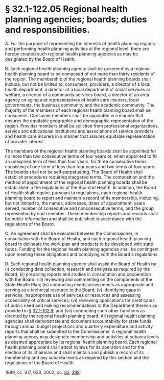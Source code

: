 # § 32.1-122.05 Regional health planning agencies; boards; duties and responsibilities.

<p>A. For the purpose of representing the interests of health planning regions and performing health planning activities at the regional level, there are hereby created such regional health planning agencies as may be designated by the Board of Health.</p><p>B. Each regional health planning agency shall be governed by a regional health planning board to be composed of not more than thirty residents of the region. The membership of the regional health planning boards shall include, but not be limited to, consumers, providers, a director of a local health department, a director of a local department of social services or welfare, a director of a community services board, a director of an area agency on aging and representatives of health care insurers, local governments, the business community and the academic community. The majority of the members of each regional health planning board shall be consumers. Consumer members shall be appointed in a manner that ensures the equitable geographic and demographic representation of the region. Provider members shall be solicited from professional organizations, service and educational institutions and associations of service providers and health care insurers in a manner that assures equitable representation of provider interest.</p><p>The members of the regional health planning boards shall be appointed for no more than two consecutive terms of four years or, when appointed to fill an unexpired term of less than four years, for three consecutive terms consisting of one term of less than four years and two terms of four years. The boards shall not be self-perpetuating. The Board of Health shall establish procedures requiring staggered terms. The composition and the method of appointment of the regional health planning boards shall be established in the regulations of the Board of Health. In addition, the Board of Health shall require, pursuant to regulations, each regional health planning board to report and maintain a record of its membership, including, but not limited to, the names, addresses, dates of appointment, years served, number of consecutive and nonconsecutive terms, and the group represented by each member. These membership reports and records shall be public information and shall be published in accordance with the regulations of the Board.</p><p>C. An agreement shall be executed between the Commissioner, in consultation with the Board of Health, and each regional health planning board to delineate the work plan and products to be developed with state funds. Funding for the regional health planning agencies shall be contingent upon meeting these obligations and complying with the Board's regulations.</p><p>D. Each regional health planning agency shall assist the Board of Health by: (i) conducting data collection, research and analyses as required by the Board; (ii) preparing reports and studies in consultation and cooperation with the Board; (iii) reviewing and commenting on the components of the State Health Plan; (iv) conducting needs assessments as appropriate and serving as a technical resource to the Board; (v) identifying gaps in services, inappropriate use of services or resources and assessing accessibility of critical services; (vi) reviewing applications for certificates of public need and making recommendations to the Department thereon as provided in § <a href='http://law.lis.virginia.gov/vacode/32.1-102.6/'>32.1-102.6</a>; and (vii) conducting such other functions as directed by the regional health planning board. All regional health planning agencies shall demonstrate and document accountability for state funds through annual budget projections and quarterly expenditure and activity reports that shall be submitted to the Commissioner. A regional health planning agency may designate membership and activities at subarea levels as deemed appropriate by its regional health planning board. Each regional health planning board shall adopt bylaws for its operation and for the election of its chairman and shall maintain and publish a record of its membership and any subarea levels as required by this section and the regulations of the Board of Health.</p><p>1989, cc. 617, 633; 2002, cc. <a href='http://lis.virginia.gov/cgi-bin/legp604.exe?021+ful+CHAP0083'>83</a>, <a href='http://lis.virginia.gov/cgi-bin/legp604.exe?021+ful+CHAP0398'>398</a>.</p>